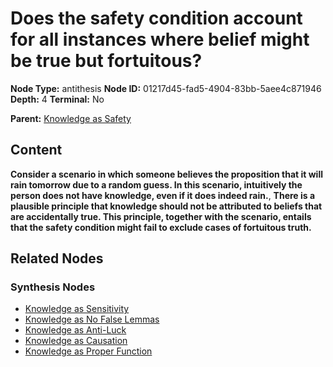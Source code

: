 # Does the safety condition account for all instances where belief might be true but fortuitous?

**Node Type:** antithesis
**Node ID:** 01217d45-fad5-4904-83bb-5aee4c871946
**Depth:** 4
**Terminal:** No

**Parent:** [Knowledge as Safety](knowledge-as-safety-synthesis-28045118-16fa-41ef-9271-8f365dca9120.md)

## Content

**Consider a scenario in which someone believes the proposition that it will rain tomorrow due to a random guess. In this scenario, intuitively the person does not have knowledge, even if it does indeed rain.**, **There is a plausible principle that knowledge should not be attributed to beliefs that are accidentally true. This principle, together with the scenario, entails that the safety condition might fail to exclude cases of fortuitous truth.**

## Related Nodes

### Synthesis Nodes

- [Knowledge as Sensitivity](knowledge-as-sensitivity-synthesis-02d53e87-6a67-4c25-a80b-c236b6cc3540.md)
- [Knowledge as No False Lemmas](knowledge-as-no-false-lemmas-synthesis-a691ecd4-0ecf-4c6b-9921-f21416ab9758.md)
- [Knowledge as Anti-Luck](knowledge-as-anti-luck-synthesis-ebf39442-ad48-4578-8823-35934bbbc3d3.md)
- [Knowledge as Causation](knowledge-as-causation-synthesis-147f18b1-9784-4cd1-b5d6-e73edeb58815.md)
- [Knowledge as Proper Function](knowledge-as-proper-function-synthesis-1fb82031-0403-4b3a-affa-c0461b7e14d9.md)
